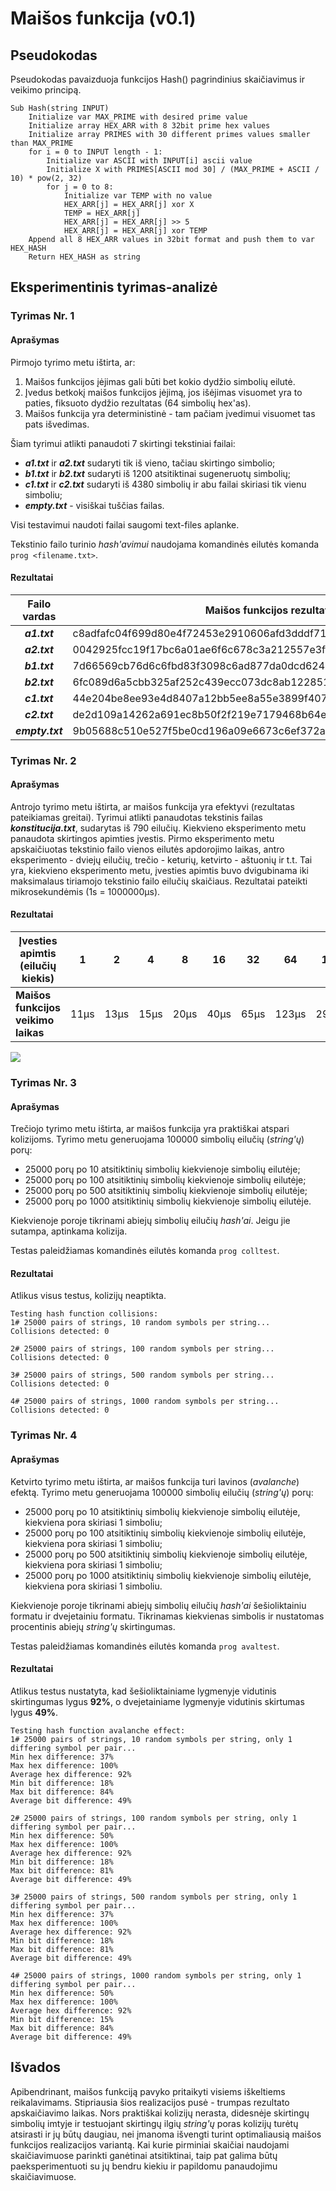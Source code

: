 # Maišos funkcija (v0.1)

## Pseudokodas

Pseudokodas pavaizduoja funkcijos Hash() pagrindinius skaičiavimus ir veikimo principą.

```
Sub Hash(string INPUT)
    Initialize var MAX_PRIME with desired prime value
    Initialize array HEX_ARR with 8 32bit prime hex values
    Initialize array PRIMES with 30 different primes values smaller than MAX_PRIME
    for i = 0 to INPUT length - 1:
        Initialize var ASCII with INPUT[i] ascii value 
        Initialize X with PRIMES[ASCII mod 30] / (MAX_PRIME + ASCII / 10) * pow(2, 32)
        for j = 0 to 8:
            Initialize var TEMP with no value
            HEX_ARR[j] = HEX_ARR[j] xor X
            TEMP = HEX_ARR[j]
            HEX_ARR[j] = HEX_ARR[j] >> 5
            HEX_ARR[j] = HEX_ARR[j] xor TEMP
    Append all 8 HEX_ARR values in 32bit format and push them to var HEX_HASH
    Return HEX_HASH as string
```

## Eksperimentinis tyrimas-analizė

### Tyrimas Nr. 1

#### Aprašymas

Pirmojo tyrimo metu ištirta, ar:
1. Maišos funkcijos įėjimas gali būti bet kokio dydžio simbolių eilutė.
2. Įvedus betkokį maišos funkcijos įėjimą, jos išėjimas visuomet yra to paties, fiksuoto dydžio rezultatas (64 simbolių hex'as).
3. Maišos funkcija yra deterministinė - tam pačiam įvedimui visuomet tas pats išvedimas.

Šiam tyrimui atlikti panaudoti 7 skirtingi tekstiniai failai:
- ***a1.txt*** ir ***a2.txt*** sudaryti tik iš vieno, tačiau skirtingo simbolio;
- ***b1.txt*** ir ***b2.txt*** sudaryti iš 1200 atsitiktinai sugeneruotų simbolių;
- ***c1.txt*** ir ***c2.txt*** sudaryti iš 4380 simbolių ir abu failai skiriasi tik vienu simboliu;
- ***empty.txt*** - visiškai tuščias failas.

Visi testavimui naudoti failai saugomi text-files aplanke.

Tekstinio failo turinio *hash'avimui* naudojama komandinės eilutės komanda `prog <filename.txt>`.

#### Rezultatai

| Failo vardas | Maišos funkcijos rezultatas|
|:------------:|----------------------------|
|***a1.txt***|c8adfafc04f699d80e4f72453e2910606afd3dddf71533a7e9cc2ac5480f7e52|
|***a2.txt***|0042925fcc19f17bc6a01ae6f6c678c3a212557e3ffa5b042123426680e016f1|
|***b1.txt***|7d66569cb76d6c6fbd83f3098c6ad877da0dcd62432ccb2a5d049095f9e0e7bb|
|***b2.txt***|6fc089d6a5cbb325af252c439ecc073dc8ab1228518a14604fa24fdfeb4638f1|
|***c1.txt***|44e204be8ee93e4d8407a12bb5ee8a55e3899f407aa899086480c2b7c064b599|
|***c2.txt***|de2d109a14262a691ec8b50f2f219e7179468b64e0678d2cfe4fd6935aaba1bd|
|***empty.txt***|9b05688c510e527f5be0cd196a09e6673c6ef372a54ff53abb67ae851f83d9ab|

### Tyrimas Nr. 2

#### Aprašymas

Antrojo tyrimo metu ištirta, ar maišos funkcija yra efektyvi (rezultatas pateikiamas greitai).
Tyrimui atlikti panaudotas tekstinis failas ***konstitucija.txt***, sudarytas iš 790 eilučių.
Kiekvieno eksperimento metu panaudota skirtingos apimties įvestis. Pirmo eksperimento metu apskaičiuotas tekstinio failo vienos eilutės apdorojimo laikas, antro eksperimento - dviejų eilučių, trečio - keturių, ketvirto - aštuonių ir t.t. Tai yra, kiekvieno eksperimento metu, įvesties apimtis buvo dvigubinama iki maksimalaus tiriamojo tekstinio failo eilučių skaičiaus. Rezultatai pateikti mikrosekundėmis (1s = 1000000μs).

#### Rezultatai

|Įvesties apimtis (eilučių kiekis)|1|2|4|8|16|32|64|128|256|512|790|
|---------------------------------|-|-|-|-|--|--|--|---|---|---|---|
|**Maišos funkcijos veikimo laikas**|11μs|13μs|15μs|20μs|40μs|65μs|123μs|294μs|684μs|1496μs|2754μs|

<kbd><img src="https://user-images.githubusercontent.com/99316667/192141188-50fc191f-b791-4318-a39e-2f997a35573f.png"></kbd>


### Tyrimas Nr. 3

#### Aprašymas

Trečiojo tyrimo metu ištirta, ar maišos funkcija yra praktiškai atspari kolizijoms. Tyrimo metu generuojama 100000 simbolių eilučių (*string'ų*) porų:
- 25000 porų po 10 atsitiktinių simbolių kiekvienoje simbolių eilutėje;
- 25000 porų po 100 atsitiktinių simbolių kiekvienoje simbolių eilutėje;
- 25000 porų po 500 atsitiktinių simbolių kiekvienoje simbolių eilutėje;
- 25000 porų po 1000 atsitiktinių simbolių kiekvienoje simbolių eilutėje.

Kiekvienoje poroje tikrinami abiejų simbolių eilučių *hash'ai*. Jeigu jie sutampa, aptinkama kolizija.

Testas paleidžiamas komandinės eilutės komanda `prog colltest`.

#### Rezultatai

Atlikus visus testus, kolizijų neaptikta.

```
Testing hash function collisions:
1# 25000 pairs of strings, 10 random symbols per string...
Collisions detected: 0

2# 25000 pairs of strings, 100 random symbols per string...
Collisions detected: 0

3# 25000 pairs of strings, 500 random symbols per string...
Collisions detected: 0

4# 25000 pairs of strings, 1000 random symbols per string...
Collisions detected: 0

```

### Tyrimas Nr. 4

#### Aprašymas

Ketvirto tyrimo metu ištirta, ar maišos funkcija turi lavinos (*avalanche*) efektą.
Tyrimo metu generuojama 100000 simbolių eilučių (*string'ų*) porų:
- 25000 porų po 10 atsitiktinių simbolių kiekvienoje simbolių eilutėje, kiekviena pora skiriasi 1 simboliu;
- 25000 porų po 100 atsitiktinių simbolių kiekvienoje simbolių eilutėje, kiekviena pora skiriasi 1 simboliu;
- 25000 porų po 500 atsitiktinių simbolių kiekvienoje simbolių eilutėje, kiekviena pora skiriasi 1 simboliu;
- 25000 porų po 1000 atsitiktinių simbolių kiekvienoje simbolių eilutėje, kiekviena pora skiriasi 1 simboliu.

Kiekvienoje poroje tikrinami abiejų simbolių eilučių *hash'ai* šešioliktainiu formatu ir dvejetainiu formatu. Tikrinamas kiekvienas simbolis ir nustatomas procentinis abiejų *string'ų* skirtingumas.

Testas paleidžiamas komandinės eilutės komanda `prog avaltest`.

#### Rezultatai

Atlikus testus nustatyta, kad šešioliktainiame lygmenyje vidutinis skirtingumas lygus **92%**, o dvejetainiame lygmenyje vidutinis skirtumas lygus **49%**.

```
Testing hash function avalanche effect: 
1# 25000 pairs of strings, 10 random symbols per string, only 1 differing symbol per pair...
Min hex difference: 37%
Max hex difference: 100%
Average hex difference: 92%
Min bit difference: 18%
Max bit difference: 84%
Average bit difference: 49%

2# 25000 pairs of strings, 100 random symbols per string, only 1 differing symbol per pair...
Min hex difference: 50%
Max hex difference: 100%
Average hex difference: 92%
Min bit difference: 18%
Max bit difference: 81%
Average bit difference: 49%

3# 25000 pairs of strings, 500 random symbols per string, only 1 differing symbol per pair...
Min hex difference: 37%
Max hex difference: 100%
Average hex difference: 92%
Min bit difference: 18%
Max bit difference: 81%
Average bit difference: 49%

4# 25000 pairs of strings, 1000 random symbols per string, only 1 differing symbol per pair...        
Min hex difference: 50%
Max hex difference: 100%
Average hex difference: 92%
Min bit difference: 15%
Max bit difference: 84%
Average bit difference: 49%
```

## Išvados

Apibendrinant, maišos funkciją pavyko pritaikyti visiems iškeltiems reikalavimams. Stipriausia šios realizacijos pusė - trumpas rezultato apskaičiavimo laikas. Nors praktiškai kolizijų nerasta, didesnėje skirtingų simbolių imtyje ir testuojant skirtingų ilgių *string'ų* poras kolizijų turėtų atsirasti ir jų būtų daugiau, nei įmanoma išvengti turint optimaliausią maišos funkcijos realizacijos variantą. Kai kurie pirminiai skaičiai naudojami skaičiavimuose parinkti ganėtinai atsitiktinai, taip pat galima būtų paeksperimentuoti su jų bendru kiekiu ir papildomu panaudojimu skaičiavimuose. 
